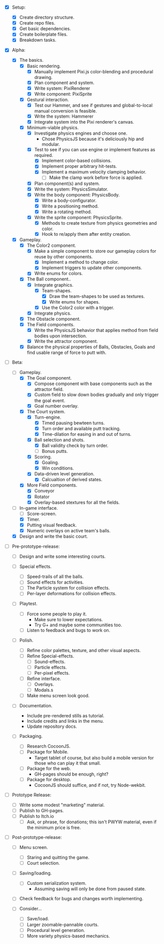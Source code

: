 - [x]   Setup:

    - [x]   Create directory structure.
    - [x]   Create repo files.
    - [x]   Get basic dependencies.
    - [x]   Create boilerplate files.
    - [x]   Breakdown tasks.

- [x]   Alpha:

    - [x]   The basics.
        - [x]   Basic rendering.
            - [x]   Manually implement Pixi.js color-blending and procedural drawing.
            - [x]   Plan component and system.
            - [x]   Write system: PixiRenderer
            - [x]   Write component: PixiSprite
        - [x]   Gestural interaction.
            - [x]   Test our Hammer, and see if gestures and global-to-local manual conversion is feasible.
            - [x]   Write the system: Hammerer
            - [x]   Integrate system into the Pixi renderer's canvas.
        - [x]   Minimum-viable physics.
            - [x]   Investigate physics engines and choose one.
                -   Chose PhysicsJS because it's deliciously hip and modular.
            - [x]   Test to see if you can use engine or implement features as required.
                - [x]   Implement color-based collisions.
                - [x]   Implement proper arbitrary hit-tests.
                - [x]   Implement a maximum velocity clamping behavior.
                    - [ ]   Make the clamp work before force is applied.
            - [x]   Plan component(s) and system.
            - [x]   Write the system: PhysicsSimulator.
            - [x]   Write the body component: PhysicsBody.
                - [x] Write a body-configurator.
                - [x] Write a positioning method.
                - [x] Write a rotating method.
            - [x]   Write the sprite component: PhysicsSprite.
                - [x] Methods to create texture from physics geometries and color.
                - [x] Hook to re/apply them after entity creation.
    - [x]   Gameplay.
        - [x]   The Color2 component.
            - [x]   Make a simple component to store our gameplay colors for reuse by other components.
                - [x]   Implement a method to change color.
                - [x]   Implement triggers to update other components.
            - [x]   Write enums for colors.
        - [x]   The Ball component..
            - [x]   Integrate graphics.
                - [x]   Team-shapes.
                    - [X]   Draw the team-shapes to be used as textures.
                    - [x]   Write enums for shapes.
                - [x]   Use the Color2 color with a trigger.
            - [x]   Integrate physics.
        - [x]   The Obstacle component.
        - [x]   The Field components.
            - [x]   Write the PhysicsJS behavior that applies method from field bodies upon intersection.
            - [x]   Write the attractor component.
        - [x]   Balance the physical properties of Balls, Obstacles, Goals and find usable range of force to putt with.

- [ ]   Beta:

    - [ ]   Gameplay.
        - [x]   The Goal component.
            - [x]   Compose component with base components such as the attractor field.
            - [x]   Custom field to slow down bodies gradually and only trigger the goal event.
            - [x]   Goal number overlay.
        - [x]   The Court system.
            - [x]   Turn-engine.
                - [x]   Timed pausing bewteen turns.
                - [x]   Turn order and available putt tracking.
                - [x]   Time-dilation for easing in and out of turns.
            - [x]   Ball selection and shots.
                - [x]   Ball validity check by turn order.
                - [ ]   Bonus putts.
            - [x]   Scoring.
                - [x]   Goaling.
                - [x]   Win conditions.
            - [x]   Data-driven level generation.
                - [x]   Calcualtion of derived states.
        - [x]   More Field components.
            - [x]   Conveyor
            - [x]   Rotator
            - [x]   Overlay-based stextures for all the fields.
    
    - [ ]   In-game interface.
        - [ ]   Score-screen.
        - [x]   Timer.
        - [x]   Putting visual feedback.
        - [x]   Numeric overlays on active team's balls.

    - [x]   Design and write the basic court.
        
- [ ]   Pre-prototype-release:

    - [ ]   Design and write some interesting courts.
    
    - [ ]   Special effects.
        - [ ]   Speed-trails of all the balls.
        - [ ]   Sound effects for activities.
        - [ ]   The Particle system for collision effects.
        - [ ]   Per-layer deformations for collision effects.
    
    - [ ]   Playtest.
        - [ ]   Force some people to play it.
            -   Make sure to lower expectations.
            -   Try G+ and maybe some communities too.
        - [ ]   Listen to feedback and bugs to work on.
        
    - [ ]   Polish.
        - [ ]   Refine color palettes, texture, and other visual aspects.
        - [ ]   Refine Special-effects.
            - [ ]   Sound-effects.
            - [ ]   Particle effects.
            - [ ]   Per-pixel effects.
        - [ ]   Refine interface.
            - [ ]   Overlays.
            - [ ]   Modals.s
        - [ ]   Make menu screen look good.
        
    - [ ]   Documentation.
        -   Include pre-rendered stills as tutorial.
        -   Include credits and links in the menu.
        -   Update repository docs.

    - [ ]   Packaging.
        - [ ]   Research CocoonJS.
        - [ ]   Package for Mobile.
            -   Target tablet of course, but also build a mobile version for those who can play it that small.
        - [ ]   Package for the web.
            -   GH-pages should be enough, right?
        - [ ]   Package for desktop.
            -   CocoonJS should suffice, and if not, try Node-wekbit.

- [ ]   Prototype Release:

    - [ ]   Write some modest "marketing" material.
    - [ ]   Publish to GH-pages.
    - [ ]   Publish to Itch.io
        - [ ]   Ask, or phrase, for donations; this isn't PWYW material, even if the minimum price is free.
    
- [ ]   Post-prototype-release:
        
    - [ ]   Menu screen.
        - [ ]   Staring and quitting the game.
        - [ ]   Court selection.
        
    - [ ]   Saving/loading.
        - [ ]   Custom serialization system.
            -   Assuming saving will only be done from paused state.

    - [ ]   Check feedback for bugs and changes worth implementing.

    - [ ]   Consider...
        - [ ]   Save/load.
        - [ ]   Larger zoomable-pannable courts.
        - [ ]   Procedural level generation.
        - [ ]   More variety physics-based mechanics.